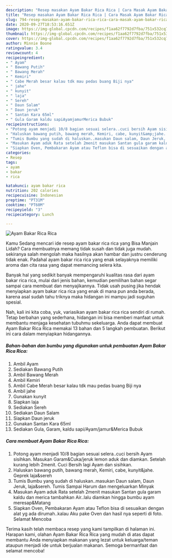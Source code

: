 ```yaml
---
description: "Resep masakan Ayam Bakar Rica Rica | Cara Masak Ayam Bakar Rica Rica Yang Enak Dan Mudah"
title: "Resep masakan Ayam Bakar Rica Rica | Cara Masak Ayam Bakar Rica Rica Yang Enak Dan Mudah"
slug: 794-resep-masakan-ayam-bakar-rica-rica-cara-masak-ayam-bakar-rica-rica-yang-enak-dan-mudah
date: 2020-09-27T18:53:16.651Z
image: https://img-global.cpcdn.com/recipes/f1aa62f7792d7fba/751x532cq70/ayam-bakar-rica-rica-foto-resep-utama.jpg
thumbnail: https://img-global.cpcdn.com/recipes/f1aa62f7792d7fba/751x532cq70/ayam-bakar-rica-rica-foto-resep-utama.jpg
cover: https://img-global.cpcdn.com/recipes/f1aa62f7792d7fba/751x532cq70/ayam-bakar-rica-rica-foto-resep-utama.jpg
author: Minnie Boone
ratingvalue: 3.4
reviewcount: 4
recipeingredient:
- " Ayam"
- " Bawang Putih"
- " Bawang Merah"
- " Kemiri"
- " Cabe Merah besar kalau tdk mau pedas buang Biji nya"
- " jahe"
- " kunyit"
- " laja"
- " Sereh"
- " Daun Salam"
- " Daun jeruk"
- " Santan Kara 65ml"
- " Gula Garam kaldu sapiAyamjamurMerica Bubuk"
recipeinstructions:
- "Potong ayam menjadi 10/8 bagian sesuai selera..cuci bersih Ayam sisihkan. Masukan Garam&amp;Cuka/jeruk lemon aduk dan diamkan. Setelah kurang lebih 2menit. Cuci Bersih lagi Ayam dan sisihkan."
- "Haluskan bawang putih, bawang merah, Kemiri, cabe, kunyit&amp;jahe. Geprek laja&amp;sereh"
- "Tumis Bumbu yang sudah di haluskan..masukan Daun salam, Daun Jeruk, laja&amp;sereh. Tumis Sampai Harum dan mengeluarkan Minyak"
- "Masukan Ayam aduk Rata setelah 2menit masukan Santan gula garam kaldu dan merica tambahkan Air..lalu diamkan hingga bumbu ayam meresap&amp;Matang"
- "Siapkan Oven, Pembakaran Ayam atau Teflon bisa di sesuaikan dengan alat yg ada dirumah..kalau Aku pake Oven dan hasil nya seperti di foto. Selamat Mencoba"
categories:
- Resep
tags:
- ayam
- bakar
- rica

katakunci: ayam bakar rica 
nutrition: 202 calories
recipecuisine: Indonesian
preptime: "PT31M"
cooktime: "PT60M"
recipeyield: "3"
recipecategory: Lunch

---
```



![Ayam Bakar Rica Rica](https://img-global.cpcdn.com/recipes/f1aa62f7792d7fba/751x532cq70/ayam-bakar-rica-rica-foto-resep-utama.jpg)

Kamu Sedang mencari ide resep ayam bakar rica rica yang Bisa Manjain Lidah? Cara membuatnya memang tidak susah dan tidak juga mudah. sekiranya salah mengolah maka hasilnya akan hambar dan justru cenderung tidak enak. Padahal ayam bakar rica rica yang enak selayaknya memiliki aroma dan cita rasa yang dapat memancing selera kita.



Banyak hal yang sedikit banyak mempengaruhi kualitas rasa dari ayam bakar rica rica, mulai dari jenis bahan, kemudian pemilihan bahan segar sampai cara membuat dan menyajikannya. Tidak usah pusing jika hendak menyiapkan ayam bakar rica rica yang enak di mana pun anda berada, karena asal sudah tahu triknya maka hidangan ini mampu jadi suguhan spesial.


Nah, kali ini kita coba, yuk, variasikan ayam bakar rica rica sendiri di rumah. Tetap berbahan yang sederhana, hidangan ini bisa memberi manfaat untuk membantu menjaga kesehatan tubuhmu sekeluarga. Anda dapat membuat Ayam Bakar Rica Rica memakai 13 bahan dan 5 langkah pembuatan. Berikut ini cara dalam menyiapkan hidangannya.

<!--inarticleads1-->

##### Bahan-bahan dan bumbu yang digunakan untuk pembuatan Ayam Bakar Rica Rica:

1. Ambil  Ayam
1. Sediakan  Bawang Putih
1. Ambil  Bawang Merah
1. Ambil  Kemiri
1. Ambil  Cabe Merah besar kalau tdk mau pedas buang Biji nya
1. Ambil  jahe
1. Gunakan  kunyit
1. Siapkan  laja
1. Sediakan  Sereh
1. Sediakan  Daun Salam
1. Siapkan  Daun jeruk
1. Gunakan  Santan Kara 65ml
1. Sediakan  Gula, Garam, kaldu sapi/Ayam/jamur&amp;Merica Bubuk




<!--inarticleads2-->

##### Cara membuat Ayam Bakar Rica Rica:

1. Potong ayam menjadi 10/8 bagian sesuai selera..cuci bersih Ayam sisihkan. Masukan Garam&amp;Cuka/jeruk lemon aduk dan diamkan. Setelah kurang lebih 2menit. Cuci Bersih lagi Ayam dan sisihkan.
1. Haluskan bawang putih, bawang merah, Kemiri, cabe, kunyit&amp;jahe. Geprek laja&amp;sereh
1. Tumis Bumbu yang sudah di haluskan..masukan Daun salam, Daun Jeruk, laja&amp;sereh. Tumis Sampai Harum dan mengeluarkan Minyak
1. Masukan Ayam aduk Rata setelah 2menit masukan Santan gula garam kaldu dan merica tambahkan Air..lalu diamkan hingga bumbu ayam meresap&amp;Matang
1. Siapkan Oven, Pembakaran Ayam atau Teflon bisa di sesuaikan dengan alat yg ada dirumah..kalau Aku pake Oven dan hasil nya seperti di foto. Selamat Mencoba




Terima kasih telah membaca resep yang kami tampilkan di halaman ini. Harapan kami, olahan Ayam Bakar Rica Rica yang mudah di atas dapat membantu Anda menyiapkan makanan yang lezat untuk keluarga/teman ataupun menjadi ide untuk berjualan makanan. Semoga bermanfaat dan selamat mencoba!
